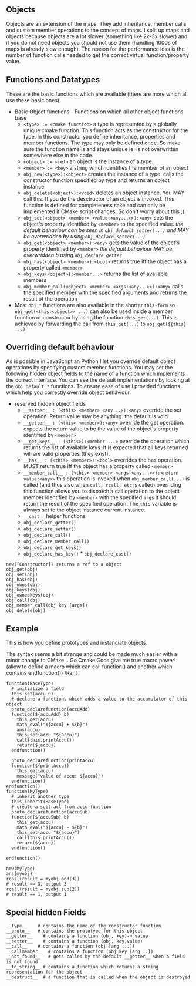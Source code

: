 ## Objects 

Objects are an extension of the maps. They add inheritance, member calls and custom member operations to the concept of maps. I split up maps and objects because objects are a lot slower (something like 2x-3x slower) and if you do not need objects you should not use them (handling 1000s of maps is already slow enough). The reason for the performance loss is the number of function calls needed to get the correct virtual function/property value.


## Functions and Datatypes

These are the basic functions which are available (there are more which all use these basic ones): 

* Basic Object functions - Functions on which all other object functions base
  - `<type> := <cmake function>` a type is represented by a globally unique cmake function.  This function acts as the constructor for the type. In this constructor you define inheritance, properties and member functions. The type may only be defined once.  So make sure the function name is and stays unique ie. is not overwritten somewhere else in the code.
  - `<object> := <ref>` an object is the instance of a type. 
  - `<member> := <key>` a string which identifies the member of an object
  - `obj_new(<type>):<object>` creates the instance of a type. calls the constructor function specified by type and returns an object instance
  - `obj_delete(<object>):<void>` deletes an object instance. You MAY call this. If you do the desctructor of an object is invoked. This function is defined for completeness sake and can only be implemented if CMake script changes. So don't worry about this \;).
  - `obj_set(<object> <member> <value:<any...>>):<any>`  sets the object's  property identified by `<member>` to the specified value.  *the default behaviour can be seen in `obj_default_setter(...)` and MAY be overwridden by using `obj_declare_setter(...)`*
  - `obj_get(<object> <member>):<any>` gets the value of the object's property identified by `<member>` *the default behaviour MAY be overwridden b using `obj_declare_getter`*  
  - `obj_has(<object> <member>):<bool>` returns true iff the object has a property called `<member>`
  - `obj_keys(<object>):<member...>` returns the list of available members
  - `obj_member_call(<object> <member> <args:<any...>>):<any>` calls the specified member with the specified arguments and returns the result of the operation
* Most `obj_*` functions are also available in the shorter `this-form` so `obj_get(<this:<object>> ...)` can also be used inside a member function or constructor by using the function `this_get(...)`.  This is achieved by forwarding the call from `this_get(...)` to `obj_get(${this} ...)`

## Overriding default behaviour

As is possible in JavaScript an Python I let you override default object operations by specifying custom member functions. You may set the following hidden object fields to the name of a function which implements the correct interface. You can see the default implementations by looking at the `obj_default_*` functions.  To ensure ease of use I provided functions which help you correctly override object behaviour.  

* reserved hidden object fields
  * `__setter__ : (<this> <member> <any...>):<any>` override the set operation. Return value may be anything. the default is void
  * `__getter__ : (<this> <member>):<any>` override the get operation. expects the return value to be the value of the object's property identified by `<member>`
  * `__get_keys__ : (<this>):<member ...>` override the operation which returns the list of available keys.  It is expected that all keys returned will are valid properties (they exist).
  * `__has__ : (<this> <member>):<bool>` overrides the has operation. MUST return true iff the object has a property called `<member>`
  * `__member_call__ : (<this> <member> <args:<any...>>):<return value:<any>>` this operation is invoked when `obj_member_call(...)` is called (and thus also when `call, rcall, etc` is called) overriding this function allows you to dispatch a call operation to the object member identified by `<member>` with the specified `args` it should return the result of the specified operation. The `this` variable is always set to the object instance current instance.
  * `__cast__`  helper functions
  * `obj_declare_getter()`
  * `obj_declare_setter()`
  * `obj_declare_call()`
  * `obj_declare_member_call()`  
  * `obj_declare_get_keys()`
  * `obj_declare_has_key()`   * `obj_declare_cast()`   

```
new([Constructor]) returns a ref to a object
obj_get(obj)
obj_set(obj)
obj_has(obj)
obj_owns(obj)
obj_keys(obj)
obj_ownedkeys(obj)
obj_call(obj)
obj_member_call(obj key [args])
obj_delete(obj)
```



## Example

This is how you define prototypes and instanciate objects.  

The syntax seems a bit strange and could be made much easier with a minor change to CMake... Go Cmake Gods give me true macro power! (allow to define a macro which can call function() and another which contains endfunction()) /Rant



```
function(BaseType)
  # initialize a field
  this_set(accu 0)
  # declare a functions which adds a value to the accumulator of this object
  proto_declarefunction(accuAdd)
  function(${accuAdd} b)
    this_get(accu)
    math_eval("${accu} + ${b}")
    ans(accu)
    this_set(accu "${accu}")
    call(this.printAccu())
    return(${accu})
  endfunction()

  proto_declarefunction(printAccu)
  function(${printAccu})
    this_get(accu)
    message("value of accu: ${accu}")
  endfunction()
endfunction()
function(MyType)
  # inherit another type
  this_inherit(BaseType)
  # create a subtract from accu function
  proto_declarefunction(accuSub)
  function(${accuSub} b)
    this_get(accu)
    math_eval("${accu} - ${b}")
    this_set(accu "${accu}")
    call(this.printAccu())
    return(${accu})
  endfunction()

endfunction()

new(MyType)
ans(myobj)
rcall(result = myobj.add(3))
# result == 3, output 3
rcall(result = myobj.sub(2))
# result == 1, output 1
```

## Special hidden Fields
```
__type__    # contains the name of the constructor function
__proto__   # contains the prototype for this object
__getter__    # contains a function (obj, key)-> value 
__setter__    # contains a function (obj, key,value) 
__call__    # contains a function (obj [arg ...])
__callmember__  # contains a function (obj key [arg ..])
__not_found__   # gets called by the default __getter__ when a field is not found
__to_string__ # contains a function which returns a string representation for the object
__destruct__  # a function that is called when the object is destroyed
```

